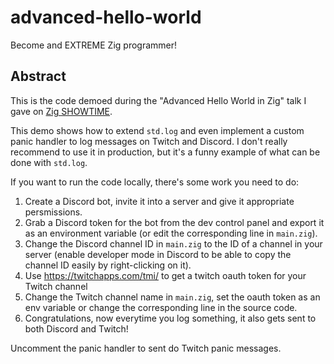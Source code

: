 # advanced-hello-world
Become and EXTREME Zig programmer!


## Abstract
This is the code demoed during the "Advanced Hello World in Zig" talk I gave on [Zig SHOWTIME](https://zig.show).

This demo shows how to extend `std.log` and even implement a custom panic handler to log messages on Twitch and Discord. I don't really recommend to use it in production, but it's a funny example of what can be done with `std.log`.

If you want to run the code locally, there's some work you need to do:
1. Create a Discord bot, invite it into a server and give it appropriate persmissions.
2. Grab a Discord token for the bot from the dev control panel and export it as an environment variable (or edit the corresponding line in `main.zig`). 
3. Change the Discord channel ID in `main.zig` to the ID of a channel in your server (enable developer mode in Discord to be able to copy the channel ID easily by right-clicking on it).
4. Use https://twitchapps.com/tmi/ to get a twitch oauth token for your Twitch channel
5. Change the Twitch channel name in `main.zig`, set the oauth token as an env variable or change the corresponding line in the source code.
6. Congratulations, now everytime you log something, it also gets sent to both Discord and Twitch!

Uncomment the panic handler to sent do Twitch panic messages.